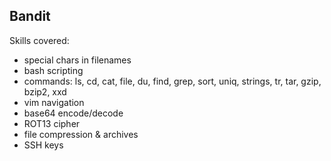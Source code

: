 ## Bandit
Skills covered:

- special chars in filenames
- bash scripting
- commands: ls, cd, cat, file, du, find, grep, sort, uniq, strings, tr, tar, gzip, bzip2, xxd
- vim navigation
- base64 encode/decode
- ROT13 cipher
- file compression & archives
- SSH keys

